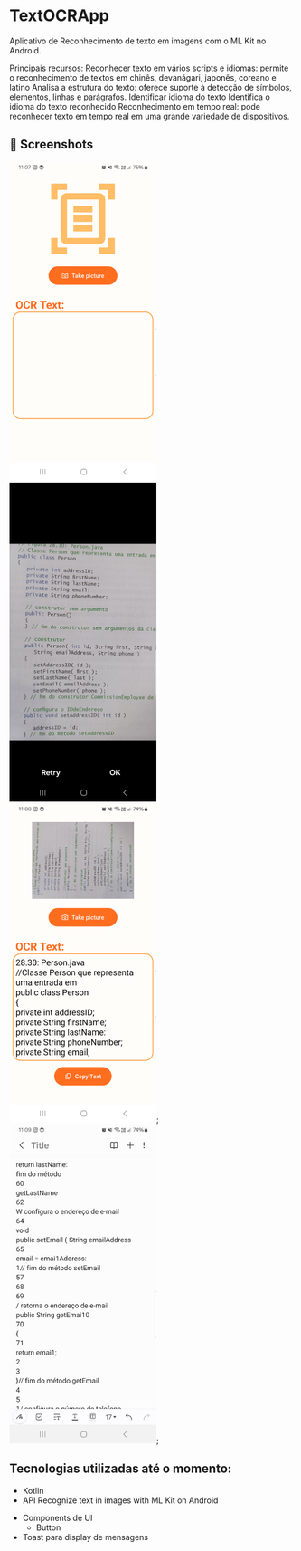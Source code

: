 # TextOCRApp
Aplicativo de Reconhecimento de texto em imagens com o ML Kit no Android.

Principais recursos:
Reconhecer texto em vários scripts e idiomas: permite o reconhecimento de textos em chinês, devanágari, japonês, coreano e latino
Analisa a estrutura do texto: oferece suporte à detecção de símbolos, elementos, linhas e parágrafos.
Identificar idioma do texto Identifica o idioma do texto reconhecido
Reconhecimento em tempo real: pode reconhecer texto em tempo real em uma grande variedade de dispositivos.



## :camera_flash: Screenshots
<!-- You can add more screenshots here if you like -->
<img src="/result/img_2.png" width="260">&emsp;<img src="/result/img_3.png" width="260">&emsp;<img src="/result/img_4.png" width="260">;<img src="/result/img_5.png" width="260">;

## Tecnologias utilizadas até o momento:
* Kotlin
* API Recognize text in images with ML Kit on Android  
- Components de UI     
    - Button
- Toast para display de mensagens
